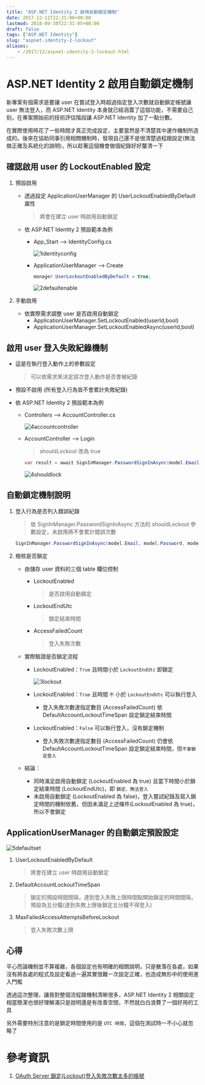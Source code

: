```yaml
---
title: "ASP.NET Identity 2 啟用自動鎖定機制"
date: 2017-12-11T22:31:00+08:00
lastmod: 2018-09-30T22:31:05+08:00
draft: false
tags: ["ASP.NET Identity"]
slug: "aspnet-identity-2-lockout"
aliases:
    - /2017/12/aspnet-identity-2-lockout.html
---
```

# ASP.NET Identity 2 啟用自動鎖定機制
新專案有個需求是要讓 user 在嘗試登入時超過指定登入次數就自動鎖定帳號讓 user 無法登入，而 ASP.NET Identity 本身就已經涵蓋了這個功能，不需要自己刻，在專案開始前的技術評估階段讓 ASP.NET Identity 加了一點分數。

在實際使用時花了一些時間才真正完成設定，主要當然是不清楚其中運作機制所造成的。後來在協助同事引用相關機制時，發現自己還不是很清楚過程跟設定(無法做正確及系統化的說明)，所以趁著這個機會做個紀錄好好釐清一下

## 確認啟用 user 的 LockoutEnabled 設定

1.  預設啟用
    *   透過設定 ApplicationUserManager 的 UserLockoutEnabledByDefault 屬性

        > 將會在建立 user 時啟用自動鎖定

    *   依 ASP.NET Identity 2 預設範本為例

        *   App_Start --> IdentityConfig.cs

            ![1identityconfig](https://user-images.githubusercontent.com/3851540/33835121-7041d59a-dec0-11e7-8e98-7fc85a3abd5d.png)

        *   ApplicationUserManager --> Create

            ```cs
            manager.UserLockoutEnabledByDefault = true;
            ```

            ![2defaultenable](https://user-images.githubusercontent.com/3851540/33835122-706b07da-dec0-11e7-8fb0-01d2d1d8bd69.png)

2.  手動啟用
    *   依實際需求調整 user 是否啟用自動鎖定
        *   ApplicationUserManager.SetLockoutEnabled(userId,bool)
        *   ApplicationUserManager.SetLockoutEnabledAsync(userId,bool)

## 啟用 user 登入失敗紀錄機制

*   這是在執行登入動作上的參數設定

    > 可以依需求來決定該次登入動作是否會被紀錄

*   預設不啟用 (所有登入行為皆不會累計失敗紀錄)
*   依 ASP.NET Identity 2 預設範本為例
    *   Controllers --> AccountController.cs

        ![4accountcontroller](https://user-images.githubusercontent.com/3851540/33835117-6fc4bc90-dec0-11e7-8364-038206bd03dc.png)

    *   AccountController --> Login

        > shouldLockout 改為 true

        ```cs
        var result = await SignInManager.PasswordSignInAsync(model.Email, model.Password, model.RememberMe, shouldLockout: true);
        ```

        ![4shouldlock](https://user-images.githubusercontent.com/3851540/33835118-6fecf912-dec0-11e7-9028-aad60b4f1165.png)

## 自動鎖定機制說明

1.  登入行為是否列入錯誤紀錄

    > 依 SignInManager.PasswordSignInAsync 方法的 shouldLockout 參數設定，未啟用將不會累計錯誤次數

    ```cs
    SignInManager.PasswordSignInAsync(model.Email, model.Password, model.RememberMe, shouldLockout: true);
    ```

2.  檢核是否鎖定
    *   由儲存 user 資料的三個 table 欄位控制
        *   LockoutEnabled

            > 是否啟用自動鎖定

        *   LockoutEndUtc

            > 鎖定結束時間

        *   AccessFailedCount

            > 登入失敗次數

    *   實際驗證是否鎖定流程
        *   LockoutEnabled：`True` 且時間小於 `LockoutEndUtc` 即鎖定

            ![3lockout](https://user-images.githubusercontent.com/3851540/33835116-6f9ace08-dec0-11e7-90b5-92a39ad661fe.png)

        *   LockoutEnabled：`True` 且時間 `不` 小於 `LockoutEndUtc` 可以執行登入
            *   登入失敗次數達指定數目 (AccessFailedCount) 依 DefaultAccountLockoutTimeSpan 設定鎖定結束時間

        *   LockoutEnabled：`False` 可以執行登入，沒有鎖定機制
            *   登入失敗次數達指定數目 (AccessFailedCount) 仍會依 DefaultAccountLockoutTimeSpan 設定鎖定結束時間，但`不會鎖定登入`

    *   結論：
        *   同時滿足啟用自動鎖定 (LockoutEnabled 為 true) 且當下時間小於鎖定結束時間 (LockoutEndUtc)，即 `鎖定，無法登入`
        *   未啟用自動鎖定 (LockoutEnabled 為 false)，登入嘗試紀錄及寫入鎖定時間的機制依舊，但因未滿足上述條件(LockoutEnabled 為 true)，所以不會鎖定

## ApplicationUserManager 的自動鎖定預設設定

![5defaultset](https://user-images.githubusercontent.com/3851540/33835120-70180ec2-dec0-11e7-8e07-a0bdc133352f.png)

1.  UserLockoutEnabledByDefault

    > 將會在建立 user 時啟用自動鎖定

2.  DefaultAccountLockoutTimeSpan

    > 鎖定的預設時間間隔，達到登入失敗上限時間點開始鎖定的時間間隔，預設為五分鐘(達到失敗上限後鎖定五分鐘不得登入)

3.  MaxFailedAccessAttemptsBeforeLockout

    > 登入失敗次數上限

## 心得

平心而論機制並不算複雜，各個設定也有明確的相關說明，只是散落在各處，如果沒有將各處的程式及設定看過一遍其實很難一次設定正確，也造成無形中的使用進入門檻

透過這次整理，讓我對整個流程跟機制清晰很多，ASP.NET Identity 2 相關設定相當簡潔也很好理解滿只是說明還是有改善空間，不然就白白浪費了一個好用的工具

另外需要特別注意的是鎖定時間使用的是 `UTC 時間`，這個在測試時一不小心就忽略了

# 參考資訊

1.  [OAuth Server 鎖定(Lockout)登入失敗次數太多的帳號](https://dotblogs.com.tw/yc421206/2016/08/03/asp_net_identity_oauth_user_lockout)
